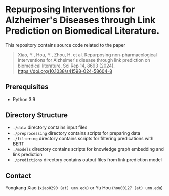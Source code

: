 # Repurposing Interventions for Alzheimer's Diseases through Link Prediction on Biomedical Literature.

This repository contains source code related to the paper

> Xiao, Y., Hou, Y., Zhou, H. et al. Repurposing non-pharmacological interventions for Alzheimer's disease through link prediction on biomedical literature. Sci Rep 14, 8693 (2024). https://doi.org/10.1038/s41598-024-58604-8
## Prerequisites

- Python 3.9

## Directory Structure

- `./data` directory contains input files
- `./preprocessing` directory contains scripts for preparing data
- `./filtering` directory contains scripts for filtering predications with BERT
- `./models` directory contains scripts for knowledge graph embedding and link prediction
- `./predictions` directory contains output files from link prediction model

## Contact

Yongkang Xiao (`xiao0290 (at) umn.edu`) or Yu Hou (`hou00127 (at) umn.edu`)
